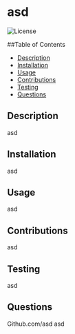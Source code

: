 
# asd

![License](https://img.shields.io/badge/License--green.svg)

##Table of Contents
* [Description](#Description)
* [Installation](#Installation)
* [Usage](#Usage)
* [Contributions](#Contributions)
* [Testing](#Testing)
* [Questions](#Questions)

## Description
asd

## Installation
asd

## Usage
asd

## Contributions
asd

## Testing
asd

## Questions
Github.com/asd
asd
